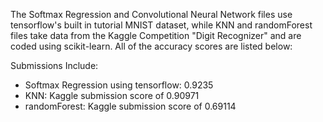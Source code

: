 

The Softmax Regression and Convolutional Neural Network files use tensorflow's built in tutorial MNIST dataset, while KNN and randomForest files take data from the Kaggle Competition "Digit Recognizer" and are coded using scikit-learn. All of the accuracy scores are listed below: 

Submissions Include:
  - Softmax Regression using tensorflow: 0.9235
  - KNN: Kaggle submission score of 0.90971
  - randomForest: Kaggle submission score of 0.69114
